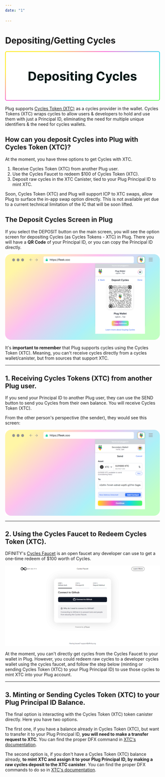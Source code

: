 ```yaml
---
date: "1"

---
```

# Depositing/Getting Cycles

![](imgs/buying-c.png)

Plug supports [Cycles Token (XTC)](https://dank.ooo/xtc/) as a cycles provider in the wallet. Cycles Tokens (XTC) wraps cycles to allow users & developers to hold and use them with just a Principal ID, eliminating the need for multiple unique identifiers & the need for cycles wallets.

## How can you deposit Cycles into Plug with Cycles Token (XTC)?
At the moment, you have three options to get Cycles with XTC.

1. Receive Cycles Token (XTC) from another Plug user.
2. Use the Cycles Faucet to redeem $100 of Cycles Token (XTC).
3. Deposit raw cycles in the XTC Canister, tied to your Plug Principal ID to mint XTC.

Soon, Cycles Token (XTC) and Plug will support ICP to XTC swaps, allow Plug to surface the in-app swap option directly. This is not available yet due to a current technical limitation of the IC that will be soon lifted.

## The Deposit Cycles Screen in Plug

If you select the DEPOSIT button on the main screen, you will see the option screen for depositing Cycles (as Cycles Tokens - XTC) in Plug. There you will have a **QR Code** of your Principal ID, or you can copy the Principal ID directly.

![](imgs/deposit-c.png)

It's **important to remember** that Plug supports cycles using the Cycles Token (XTC). Meaning, you can't receive cycles directly from a cycles wallet/canister, but from sources that support XTC.

----

## 1. Receiving Cycles Tokens (XTC) from another Plug user.

If you send your Principal ID to another Plug user, they can use the SEND button to send you Cycles from their own balance. You will receive Cycles Token (XTC).

From the other person's perspective (the sender), they would see this screen:

![](imgs/2.png)

----

## 2. Using the Cycles Faucet to Redeem Cycles Token (XTC).

DFINITY's [Cycles Faucet](https://faucet.dfinity.org/) is an open faucet any developer can use to get a one-time redeem of $100 worth of Cycles. 

![](imgs/faucet.png)

At the moment, you can't directly get cycles from the Cycles Faucet to your wallet in Plug. However, you could redeem raw cycles to a developer cycles wallet using the cycles faucet, and follow the step below (minting or sending Cycles Token (XTC) to your Plug Principal ID) to use those cycles to mint XTC into your Plug account.

----

## 3. Minting or Sending Cycles Token (XTC) to your Plug Principal ID Balance.

The final option is interacting with the Cycles Token (XTC) token canister directly. Here you have two options.

The first one, if you have a balance already in Cycles Token (XTC), but want to transfer it to your Plug Principal ID, **you will need to make a transfer request to XTC**. You can find the proper DFX command in [XTC's documentation](https://docs.dank.ooo/xtc/getting-started/#transferring-cycles-to-another-xtc-balance-principal-id-or-canister-id).

The second option is, if you don't have a Cycles Token (XTC) balance already, **to mint XTC and assign it to your Plug Principal ID, by making a raw cycles deposit to the XTC canister**. You can find the proper DFX commands to do so in [XTC's documentation](https://docs.dank.ooo/xtc/getting-started/#depositing-cycles-to-your-cycles-token-xtc-balance).